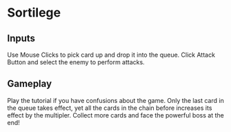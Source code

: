 # Sortilege

## Inputs

Use Mouse Clicks to pick card up and drop it into the queue.
Click Attack Button and select the enemy to perform attacks.

## Gameplay

Play the tutorial if you have confusions about the game.
Only the last card in the queue takes effect, yet all the cards in the chain before increases its effect by the multipler.
Collect more cards and face the powerful boss at the end!
